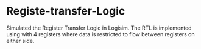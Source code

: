 # Registe-transfer-Logic

Simulated the Register Transfer Logic in Logisim.
The RTL is implemented using with 4 registers where data is restricted to flow between registers on either side.
